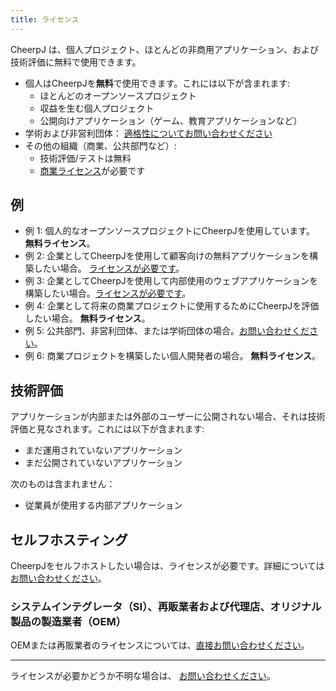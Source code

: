```yaml
---
title: ライセンス
---
```


CheerpJ は、個人プロジェクト、ほとんどの非商用アプリケーション、および技術評価に無料で使用できます。

- 個人はCheerpJを**無料**で使用できます。これには以下が含まれます:
  - ほとんどのオープンソースプロジェクト
  - 収益を生む個人プロジェクト
  - 公開向けアプリケーション（ゲーム、教育アプリケーションなど）
- 学術および非営利団体： [適格性についてお問い合わせください][contact]
- その他の組織（商業、公共部門など）:
  - 技術評価/テストは無料
  - [商業ライセンス][licensing]が必要です

## 例

- 例 1: 個人的なオープンソースプロジェクトにCheerpJを使用しています。 **無料ライセンス**。
- 例 2: 企業としてCheerpJを使用して顧客向けの無料アプリケーションを構築したい場合。 [ライセンスが必要です][licensing]。
- 例 3: 企業としてCheerpJを使用して内部使用のウェブアプリケーションを構築したい場合。[ライセンスが必要です][licensing]。
- 例 4: 企業として将来の商業プロジェクトに使用するためにCheerpJを評価したい場合。 **無料ライセンス**。
- 例 5: 公共部門、非営利団体、または学術団体の場合。[お問い合わせください][contact]。
- 例 6: 商業プロジェクトを構築したい個人開発者の場合。 **無料ライセンス**。

## 技術評価

アプリケーションが内部または外部のユーザーに公開されない場合、それは技術評価と見なされます。これには以下が含まれます:

- まだ運用されていないアプリケーション
- まだ公開されていないアプリケーション

次のものは含まれません：

- 従業員が使用する内部アプリケーション

## セルフホスティング

CheerpJをセルフホストしたい場合は、ライセンスが必要です。詳細については[お問い合わせください][contact]。

### システムインテグレータ（SI）、再販業者および代理店、オリジナル製品の製造業者（OEM）

OEMまたは再販業者のライセンスについては、[直接お問い合わせください][contact]。

---

ライセンスが必要かどうか不明な場合は、 [お問い合わせください][contact]。

[licensing]: https://cheerpj.com/ja/licensing/
[contact]: https://cheerpj.com/ja/contact/
